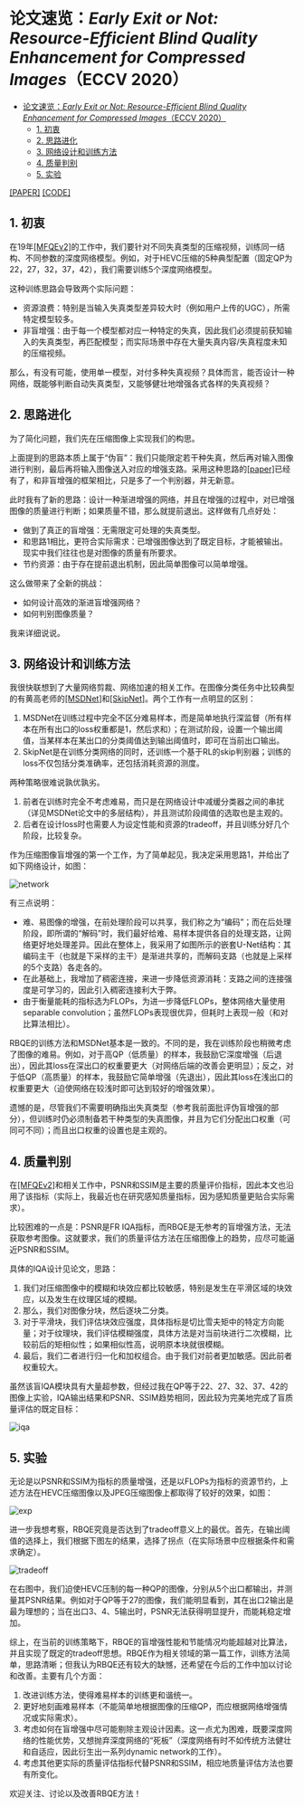 # 论文速览：*Early Exit or Not: Resource-Efficient Blind Quality Enhancement for Compressed Images*（ECCV 2020）

- [论文速览：*Early Exit or Not: Resource-Efficient Blind Quality Enhancement for Compressed Images*（ECCV 2020）](#论文速览early-exit-or-not-resource-efficient-blind-quality-enhancement-for-compressed-imageseccv-2020)
  - [1. 初衷](#1-初衷)
  - [2. 思路进化](#2-思路进化)
  - [3. 网络设计和训练方法](#3-网络设计和训练方法)
  - [4. 质量判别](#4-质量判别)
  - [5. 实验](#5-实验)

[[PAPER]](https://github.com/RyanXingQL/RBQE) [[CODE]](https://github.com/RyanXingQL/RBQE)

## 1. 初衷

在19年[[MFQEv2]](https://github.com/RyanXingQL/MFQEv2.0)的工作中，我们要针对不同失真类型的压缩视频，训练同一结构、不同参数的深度网络模型。例如，对于HEVC压缩的5种典型配置（固定QP为22，27，32，37，42），我们需要训练5个深度网络模型。

这种训练思路会导致两个实际问题：

- 资源浪费：特别是当输入失真类型差异较大时（例如用户上传的UGC），所需特定模型较多。
- 非盲增强：由于每一个模型都对应一种特定的失真，因此我们必须提前获知输入的失真类型，再匹配模型；而实际场景中存在大量失真内容/失真程度未知的压缩视频。

那么，有没有可能，使用单一模型，对付多种失真视频？具体而言，能否设计一种网络，既能够判断自动失真类型，又能够健壮地增强各式各样的失真视频？

## 2. 思路进化

为了简化问题，我们先在压缩图像上实现我们的构思。

上面提到的思路本质上属于“伪盲”：我们只能限定若干种失真，然后再对输入图像进行判别，最后再将输入图像送入对应的增强支路。采用这种思路的[[paper]](https://ieeexplore.ieee.org/abstract/document/8653951/)已经有了，和非盲增强的框架相比，只是多了一个判别器，并无新意。

此时我有了新的思路：设计一种渐进增强的网络，并且在增强的过程中，对已增强图像的质量进行判断；如果质量不错，那么就提前退出。这样做有几点好处：

- 做到了真正的盲增强：无需限定可处理的失真类型。
- 和思路1相比，更符合实际需求：已增强图像达到了既定目标，才能被输出。现实中我们往往也是对图像的质量有所要求。
- 节约资源：由于存在提前退出机制，因此简单图像可以简单增强。

这么做带来了全新的挑战：

- 如何设计高效的渐进盲增强网络？
- 如何判别图像质量？

我来详细说说。

## 3. 网络设计和训练方法

我很快联想到了大量网络剪裁、网络加速的相关工作。在图像分类任务中比较典型的有黄高老师的[[MSDNet]](https://arxiv.org/pdf/1703.09844.pdf)和[[SkipNet]](https://openaccess.thecvf.com/content_ECCV_2018/html/Xin_Wang_SkipNet_Learning_Dynamic_ECCV_2018_paper.html)。两个工作有一点明显的区别：

1. MSDNet在训练过程中完全不区分难易样本，而是简单地执行深监督（所有样本在所有出口的loss权重都是1，然后求和）；在测试阶段，设置一个输出阈值，当某样本在某出口的分类阈值达到输出阈值时，即可在当前出口输出。
2. SkipNet是在训练分类网络的同时，还训练一个基于RL的skip判别器；训练的loss不仅包括分类准确率，还包括消耗资源的测度。

两种策略很难说孰优孰劣。

1. 前者在训练时完全不考虑难易，而只是在网络设计中减缓分类器之间的串扰（详见MSDNet论文中的多层结构），并且测试阶段阈值的选取也是主观的。
2. 后者在设计loss时也需要人为设定性能和资源的tradeoff，并且训练分好几个阶段，比较复杂。

作为压缩图像盲增强的第一个工作，为了简单起见，我决定采用思路1，并给出了如下网络设计，如图：

![network](../imgs/rbqe_1.jpeg)

有三点说明：

- 难、易图像的增强，在前处理阶段可以共享，我们称之为“编码”；而在后处理阶段，即所谓的“解码”时，我们最好给难、易样本提供各自的处理支路，让网络更好地处理差异。因此在整体上，我采用了如图所示的嵌套U-Net结构：其编码主干（也就是下采样的主干）是渐进共享的，而解码支路（也就是上采样的5个支路）各走各的。
- 在此基础上，我增加了稠密连接，来进一步降低资源消耗：支路之间的连接强度是可学习的，因此引入稠密连接利大于弊。
- 由于衡量能耗的指标选为FLOPs，为进一步降低FLOPs，整体网络大量使用separable convolution；虽然FLOPs表现很优异，但耗时上表现一般（和对比算法相比）。

RBQE的训练方法和MSDNet基本是一致的。不同的是，我在训练阶段也稍微考虑了图像的难易。例如，对于高QP（低质量）的样本，我鼓励它深度增强（后退出），因此其loss在深出口的权重要更大（对网络后端的改善会更明显）；反之，对于低QP（高质量）的样本，我鼓励它简单增强（先退出），因此其loss在浅出口的权重要更大（迫使网络在较浅时即可达到较好的增强效果）。

遗憾的是，尽管我们不需要明确指出失真类型（参考我前面批评伪盲增强的部分），但训练时仍必须制备若干种类型的失真图像，并且为它们分配出口权重（可同可不同）；而且出口权重的设置也是主观的。

## 4. 质量判别

在[[MFQEv2]](https://github.com/RyanXingQL/MFQEv2.0)和相关工作中，PSNR和SSIM是主要的质量评价指标，因此本文也沿用了该指标（实际上，我最近也在研究感知质量指标，因为感知质量更贴合实际需求）。

比较困难的一点是：PSNR是FR IQA指标，而RBQE是无参考的盲增强方法，无法获取参考图像。这就要求，我们的质量评估方法在压缩图像上的趋势，应尽可能逼近PSNR和SSIM。

具体的IQA设计见论文，思路：

1. 我们对压缩图像中的模糊和块效应都比较敏感，特别是发生在平滑区域的块效应，以及发生在纹理区域的模糊。
2. 那么，我们对图像分块，然后逐块二分类。
3. 对于平滑块，我们评估块效应强度，具体指标是切比雪夫矩中的特定方向能量；对于纹理块，我们评估模糊强度，具体方法是对当前块进行二次模糊，比较前后的矩相似性；如果相似性高，说明原本块就很模糊。
4. 最后，我们二者进行归一化和加权组合。由于我们对前者更加敏感。因此前者权重较大。

虽然该盲IQA模块具有大量超参数，但经过我在QP等于22、27、32、37、42的图像上实验，IQA输出结果和PSNR、SSIM趋势相同，因此较为完美地完成了盲质量评估的既定目标：

![iqa](../imgs/rbqe_2.jpeg)

## 5. 实验

无论是以PSNR和SSIM为指标的质量增强，还是以FLOPs为指标的资源节约，上述方法在HEVC压缩图像以及JPEG压缩图像上都取得了较好的效果，如图：

![exp](../imgs/rbqe_3.jpeg)

进一步我想考察，RBQE究竟是否达到了tradeoff意义上的最优。首先，在输出阈值的选择上，我们根据下图左的结果，选择了拐点（在实际场景中应根据条件和需求确定）。

![tradeoff](../imgs/rbqe_4.jpeg)

在右图中，我们迫使HEVC压制的每一种QP的图像，分别从5个出口都输出，并测量其PSNR结果。例如对于QP等于27的图像，我们能明显看到，其在出口2输出是最为理想的；当在出口3、4、5输出时，PSNR无法获得明显提升，而能耗稳定增加。

综上，在当前的训练策略下，RBQE的盲增强性能和节能情况均能超越对比算法，并且实现了既定的tradeoff思想。RBQE作为相关领域的第一篇工作，训练方法简单，思路清晰；但我认为RBQE还有较大的缺憾，还希望在今后的工作中加以讨论和改善。主要有几个方面：

1. 改进训练方法，使得难易样本的训练更和谐统一。
2. 更好地刻画难易样本（不能简单地根据图像的压缩QP，而应根据网络增强情况或实际需求）。
3. 考虑如何在盲增强中尽可能剔除主观设计因素。这一点尤为困难，既要深度网络的性能优势，又想抛弃深度网络的“死板”（深度网络有时不如传统方法健壮和自适应，因此衍生出一系列dynamic network的工作）。
4. 考虑其他更实际的质量评估指标代替PSNR和SSIM，相应地质量评估方法也要有所变化。

欢迎关注、讨论以及改善RBQE方法！
